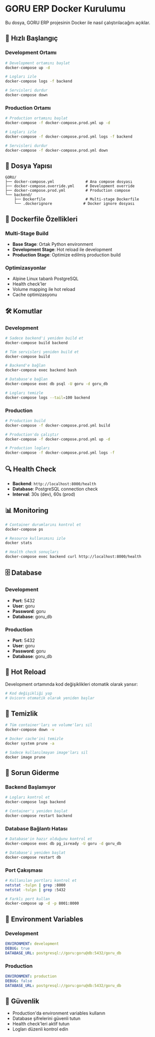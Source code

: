 # GORU ERP Docker Kurulumu

Bu dosya, GORU ERP projesinin Docker ile nasıl çalıştırılacağını açıklar.

## 🚀 Hızlı Başlangıç

### Development Ortamı

```bash
# Development ortamını başlat
docker-compose up -d

# Logları izle
docker-compose logs -f backend

# Servisleri durdur
docker-compose down
```

### Production Ortamı

```bash
# Production ortamını başlat
docker-compose -f docker-compose.prod.yml up -d

# Logları izle
docker-compose -f docker-compose.prod.yml logs -f backend

# Servisleri durdur
docker-compose -f docker-compose.prod.yml down
```

## 📁 Dosya Yapısı

```
GORU/
├── docker-compose.yml              # Ana compose dosyası
├── docker-compose.override.yml     # Development override
├── docker-compose.prod.yml         # Production compose
└── backend/
    ├── Dockerfile                  # Multi-stage Dockerfile
    └── .dockerignore              # Docker ignore dosyası
```

## 🔧 Dockerfile Özellikleri

### Multi-Stage Build
- **Base Stage**: Ortak Python environment
- **Development Stage**: Hot reload ile development
- **Production Stage**: Optimize edilmiş production build

### Optimizasyonlar
- Alpine Linux tabanlı PostgreSQL
- Health check'ler
- Volume mapping ile hot reload
- Cache optimizasyonu

## 🛠️ Komutlar

### Development

```bash
# Sadece backend'i yeniden build et
docker-compose build backend

# Tüm servisleri yeniden build et
docker-compose build

# Backend'e bağlan
docker-compose exec backend bash

# Database'e bağlan
docker-compose exec db psql -U goru -d goru_db

# Logları temizle
docker-compose logs --tail=100 backend
```

### Production

```bash
# Production build
docker-compose -f docker-compose.prod.yml build

# Production'da çalıştır
docker-compose -f docker-compose.prod.yml up -d

# Production logları
docker-compose -f docker-compose.prod.yml logs -f
```

## 🔍 Health Check

- **Backend**: `http://localhost:8000/health`
- **Database**: PostgreSQL connection check
- **Interval**: 30s (dev), 60s (prod)

## 📊 Monitoring

```bash
# Container durumlarını kontrol et
docker-compose ps

# Resource kullanımını izle
docker stats

# Health check sonuçları
docker-compose exec backend curl http://localhost:8000/health
```

## 🗄️ Database

### Development
- **Port**: 5432
- **User**: goru
- **Password**: goru
- **Database**: goru_db

### Production
- **Port**: 5432
- **User**: goru
- **Password**: goru
- **Database**: goru_db

## 🔄 Hot Reload

Development ortamında kod değişiklikleri otomatik olarak yansır:

```bash
# Kod değişikliği yap
# Uvicorn otomatik olarak yeniden başlar
```

## 🧹 Temizlik

```bash
# Tüm container'ları ve volume'ları sil
docker-compose down -v

# Docker cache'ini temizle
docker system prune -a

# Sadece kullanılmayan image'ları sil
docker image prune
```

## 🚨 Sorun Giderme

### Backend Başlamıyor
```bash
# Logları kontrol et
docker-compose logs backend

# Container'ı yeniden başlat
docker-compose restart backend
```

### Database Bağlantı Hatası
```bash
# Database'in hazır olduğunu kontrol et
docker-compose exec db pg_isready -U goru -d goru_db

# Database'i yeniden başlat
docker-compose restart db
```

### Port Çakışması
```bash
# Kullanılan portları kontrol et
netstat -tulpn | grep :8000
netstat -tulpn | grep :5432

# Farklı port kullan
docker-compose up -d -p 8001:8000
```

## 📝 Environment Variables

### Development
```yaml
ENVIRONMENT: development
DEBUG: true
DATABASE_URL: postgresql://goru:goru@db:5432/goru_db
```

### Production
```yaml
ENVIRONMENT: production
DEBUG: false
DATABASE_URL: postgresql://goru:goru@db:5432/goru_db
```

## 🔐 Güvenlik

- Production'da environment variables kullanın
- Database şifrelerini güvenli tutun
- Health check'leri aktif tutun
- Logları düzenli kontrol edin 